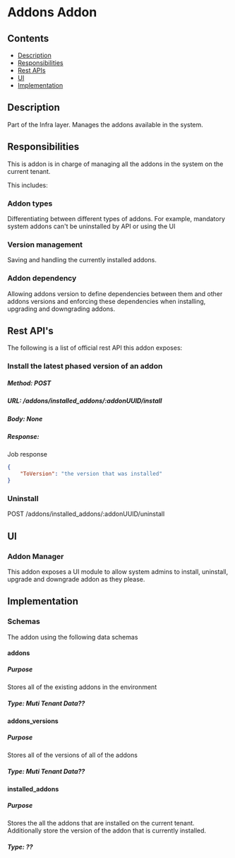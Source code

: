 # Addons Addon

## Contents
* [Description](#description)
* [Responsibilities](#responsibilities)
* [Rest APIs](#rest-apis)
* [UI](#ui)
* [Implementation](#implementation)

## Description
Part of the Infra layer. Manages the addons available in the system.

## Responsibilities
This is addon is in charge of managing all the addons in the system on the current tenant.

This includes: 
### Addon types
Differentiating between different types of addons. For example, mandatory system addons can't be uninstalled by API or using the UI

### Version management
Saving and handling the currently installed addons.

### Addon dependency
Allowing addons version to define dependencies between them and other addons versions and enforcing these dependencies when installing, upgrading and downgrading addons.

## Rest API's

The following is a list of official rest API this addon exposes:

### Install the latest phased version of an addon
##### **Method:** POST
##### **URL:** /addons/installed_addons/:addonUUID/install
##### **Body:** None
##### **Response:** 
Job response
```json
{
    "ToVersion": "the version that was installed"
}
```

### Uninstall
POST /addons/installed_addons/:addonUUID/uninstall

## UI
### Addon Manager
This addon exposes a UI module to allow system admins to install, uninstall, upgrade and downgrade addon as they please.

## Implementation
### Schemas
The addon using the following data schemas
#### addons
##### Purpose 
Stores all of the existing addons in the environment
##### **Type:** Muti Tenant Data??

#### addons_versions
##### Purpose 
Stores all of the versions of all of the addons
##### **Type:** Muti Tenant Data??

#### installed_addons
##### Purpose 
Stores the all the addons that are installed on the current tenant. Additionally store the version of the addon that is currently installed.
##### **Type:** ??


